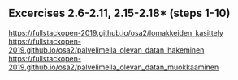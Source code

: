 ## Excercises 2.6-2.11, 2.15-2.18* (steps 1-10)
https://fullstackopen-2019.github.io/osa2/lomakkeiden_kasittely
https://fullstackopen-2019.github.io/osa2/palvelimella_olevan_datan_hakeminen
https://fullstackopen-2019.github.io/osa2/palvelimella_olevan_datan_muokkaaminen
